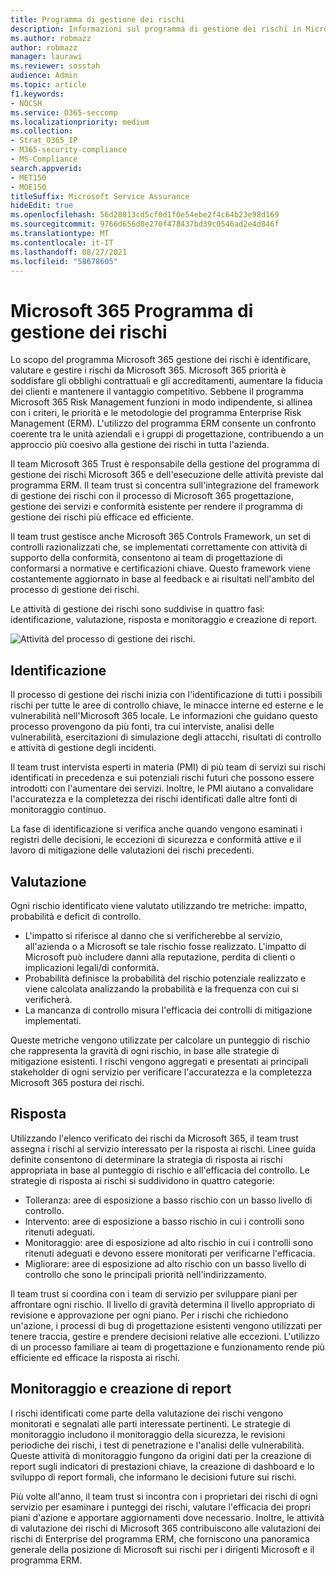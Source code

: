 ```yaml
---
title: Programma di gestione dei rischi
description: Informazioni sul programma di gestione dei rischi in Microsoft 365
ms.author: robmazz
author: robmazz
manager: laurawi
ms.reviewer: sosstah
audience: Admin
ms.topic: article
f1.keywords:
- NOCSH
ms.service: O365-seccomp
ms.localizationpriority: medium
ms.collection:
- Strat_O365_IP
- M365-security-compliance
- MS-Compliance
search.appverid:
- MET150
- MOE150
titleSuffix: Microsoft Service Assurance
hideEdit: true
ms.openlocfilehash: 56d28813cd5cf0d1f0e54ebe2f4c64b23e98d169
ms.sourcegitcommit: 9766d656d0e270f478437bd39c0546ad2e4d846f
ms.translationtype: MT
ms.contentlocale: it-IT
ms.lasthandoff: 08/27/2021
ms.locfileid: "58678605"
---
```

# <a name="microsoft-365-risk-management-program"></a>Microsoft 365 Programma di gestione dei rischi

Lo scopo del programma Microsoft 365 gestione dei rischi è identificare, valutare e gestire i rischi da Microsoft 365. Microsoft 365 priorità è soddisfare gli obblighi contrattuali e gli accreditamenti, aumentare la fiducia dei clienti e mantenere il vantaggio competitivo. Sebbene il programma Microsoft 365 Risk Management funzioni in modo indipendente, si allinea con i criteri, le priorità e le metodologie del programma Enterprise Risk Management (ERM). L'utilizzo del programma ERM consente un confronto coerente tra le unità aziendali e i gruppi di progettazione, contribuendo a un approccio più coesivo alla gestione dei rischi in tutta l'azienda.

Il team Microsoft 365 Trust è responsabile della gestione del programma di gestione dei rischi Microsoft 365 e dell'esecuzione delle attività previste dal programma ERM. Il team trust si concentra sull'integrazione del framework di gestione dei rischi con il processo di Microsoft 365 progettazione, gestione dei servizi e conformità esistente per rendere il programma di gestione dei rischi più efficace ed efficiente.

Il team trust gestisce anche Microsoft 365 Controls Framework, un set di controlli razionalizzati che, se implementati correttamente con attività di supporto della conformità, consentono ai team di progettazione di conformarsi a normative e certificazioni chiave. Questo framework viene costantemente aggiornato in base al feedback e ai risultati nell'ambito del processo di gestione dei rischi.

Le attività di gestione dei rischi sono suddivise in quattro fasi: identificazione, valutazione, risposta e monitoraggio e creazione di report.

![Attività del processo di gestione dei rischi.](../media/assurance-risk-management-review-process.png)

## <a name="identification"></a>Identificazione

Il processo di gestione dei rischi inizia con l'identificazione di tutti i possibili rischi per tutte le aree di controllo chiave, le minacce interne ed esterne e le vulnerabilità nell'Microsoft 365 locale. Le informazioni che guidano questo processo provengono da più fonti, tra cui interviste, analisi delle vulnerabilità, esercitazioni di simulazione degli attacchi, risultati di controllo e attività di gestione degli incidenti.

Il team trust intervista esperti in materia (PMI) di più team di servizi sui rischi identificati in precedenza e sui potenziali rischi futuri che possono essere introdotti con l'aumentare dei servizi. Inoltre, le PMI aiutano a convalidare l'accuratezza e la completezza dei rischi identificati dalle altre fonti di monitoraggio continuo.

La fase di identificazione si verifica anche quando vengono esaminati i registri delle decisioni, le eccezioni di sicurezza e conformità attive e il lavoro di mitigazione delle valutazioni dei rischi precedenti.

## <a name="assessment"></a>Valutazione

Ogni rischio identificato viene valutato utilizzando tre metriche: impatto, probabilità e deficit di controllo.

- L'impatto si riferisce al danno che si verificherebbe al servizio, all'azienda o a Microsoft se tale rischio fosse realizzato. L'impatto di Microsoft può includere danni alla reputazione, perdita di clienti o implicazioni legali/di conformità.
- Probabilità definisce la probabilità del rischio potenziale realizzato e viene calcolata analizzando la probabilità e la frequenza con cui si verificherà.
- La mancanza di controllo misura l'efficacia dei controlli di mitigazione implementati.

Queste metriche vengono utilizzate per calcolare un punteggio di rischio che rappresenta la gravità di ogni rischio, in base alle strategie di mitigazione esistenti. I rischi vengono aggregati e presentati ai principali stakeholder di ogni servizio per verificare l'accuratezza e la completezza Microsoft 365 postura dei rischi.

## <a name="response"></a>Risposta

Utilizzando l'elenco verificato dei rischi da Microsoft 365, il team trust assegna i rischi al servizio interessato per la risposta ai rischi. Linee guida definite consentono di determinare la strategia di risposta ai rischi appropriata in base al punteggio di rischio e all'efficacia del controllo. Le strategie di risposta ai rischi si suddividono in quattro categorie:

- Tolleranza: aree di esposizione a basso rischio con un basso livello di controllo.
- Intervento: aree di esposizione a basso rischio in cui i controlli sono ritenuti adeguati.
- Monitoraggio: aree di esposizione ad alto rischio in cui i controlli sono ritenuti adeguati e devono essere monitorati per verificarne l'efficacia.
- Migliorare: aree di esposizione ad alto rischio con un basso livello di controllo che sono le principali priorità nell'indirizzamento.

Il team trust si coordina con i team di servizio per sviluppare piani per affrontare ogni rischio. Il livello di gravità determina il livello appropriato di revisione e approvazione per ogni piano. Per i rischi che richiedono un'azione, i processi di bug di progettazione esistenti vengono utilizzati per tenere traccia, gestire e prendere decisioni relative alle eccezioni. L'utilizzo di un processo familiare ai team di progettazione e funzionamento rende più efficiente ed efficace la risposta ai rischi.

## <a name="monitoring-and-reporting"></a>Monitoraggio e creazione di report

I rischi identificati come parte della valutazione dei rischi vengono monitorati e segnalati alle parti interessate pertinenti. Le strategie di monitoraggio includono il monitoraggio della sicurezza, le revisioni periodiche dei rischi, i test di penetrazione e l'analisi delle vulnerabilità. Queste attività di monitoraggio fungono da origini dati per la creazione di report sugli indicatori di prestazioni chiave, la creazione di dashboard e lo sviluppo di report formali, che informano le decisioni future sui rischi.

Più volte all'anno, il team trust si incontra con i proprietari dei rischi di ogni servizio per esaminare i punteggi dei rischi, valutare l'efficacia dei propri piani d'azione e apportare aggiornamenti dove necessario. Inoltre, le attività di valutazione dei rischi di Microsoft 365 contribuiscono alle valutazioni dei rischi di Enterprise del programma ERM, che forniscono una panoramica generale della posizione di Microsoft sui rischi per i dirigenti Microsoft e il programma ERM.
